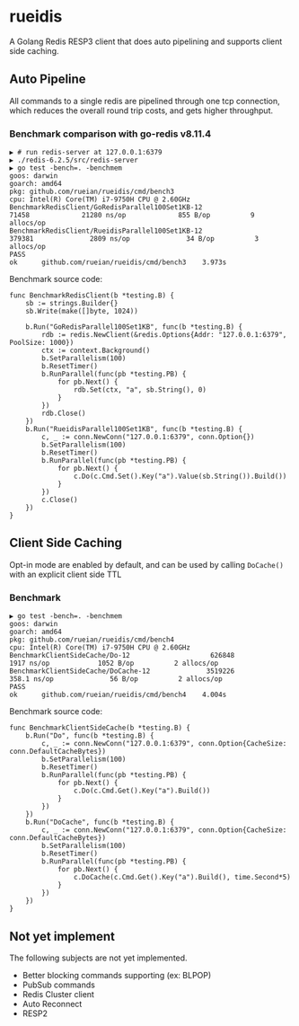 # rueidis

A Golang Redis RESP3 client that does auto pipelining and supports client side caching.

## Auto Pipeline

All commands to a single redis are pipelined through one tcp connection, which reduces
the overall round trip costs, and gets higher throughput.

### Benchmark comparison with go-redis v8.11.4

```shell
▶ # run redis-server at 127.0.0.1:6379
▶ ./redis-6.2.5/src/redis-server
▶ go test -bench=. -benchmem
goos: darwin
goarch: amd64
pkg: github.com/rueian/rueidis/cmd/bench3
cpu: Intel(R) Core(TM) i7-9750H CPU @ 2.60GHz
BenchmarkRedisClient/GoRedisParallel100Set1KB-12                   71458             21280 ns/op             855 B/op          9 allocs/op
BenchmarkRedisClient/RueidisParallel100Set1KB-12                  379381              2809 ns/op              34 B/op          3 allocs/op
PASS
ok      github.com/rueian/rueidis/cmd/bench3    3.973s

```
Benchmark source code:
```golang
func BenchmarkRedisClient(b *testing.B) {
	sb := strings.Builder{}
	sb.Write(make([]byte, 1024))

	b.Run("GoRedisParallel100Set1KB", func(b *testing.B) {
		rdb := redis.NewClient(&redis.Options{Addr: "127.0.0.1:6379", PoolSize: 1000})
		ctx := context.Background()
		b.SetParallelism(100)
		b.ResetTimer()
		b.RunParallel(func(pb *testing.PB) {
			for pb.Next() {
				rdb.Set(ctx, "a", sb.String(), 0)
			}
		})
		rdb.Close()
	})
	b.Run("RueidisParallel100Set1KB", func(b *testing.B) {
		c, _ := conn.NewConn("127.0.0.1:6379", conn.Option{})
		b.SetParallelism(100)
		b.ResetTimer()
		b.RunParallel(func(pb *testing.PB) {
			for pb.Next() {
				c.Do(c.Cmd.Set().Key("a").Value(sb.String()).Build())
			}
		})
		c.Close()
	})
}
```

## Client Side Caching

Opt-in mode are enabled by default, and can be used by calling `DoCache()` with
an explicit client side TTL

### Benchmark

```shell
▶ go test -bench=. -benchmem
goos: darwin
goarch: amd64
pkg: github.com/rueian/rueidis/cmd/bench4
cpu: Intel(R) Core(TM) i7-9750H CPU @ 2.60GHz
BenchmarkClientSideCache/Do-12                    626848                1917 ns/op            1052 B/op          2 allocs/op
BenchmarkClientSideCache/DoCache-12              3519226               358.1 ns/op              56 B/op          2 allocs/op
PASS
ok      github.com/rueian/rueidis/cmd/bench4    4.004s
```
Benchmark source code:
```golang
func BenchmarkClientSideCache(b *testing.B) {
	b.Run("Do", func(b *testing.B) {
		c, _ := conn.NewConn("127.0.0.1:6379", conn.Option{CacheSize: conn.DefaultCacheBytes})
		b.SetParallelism(100)
		b.ResetTimer()
		b.RunParallel(func(pb *testing.PB) {
			for pb.Next() {
				c.Do(c.Cmd.Get().Key("a").Build())
			}
		})
	})
	b.Run("DoCache", func(b *testing.B) {
		c, _ := conn.NewConn("127.0.0.1:6379", conn.Option{CacheSize: conn.DefaultCacheBytes})
		b.SetParallelism(100)
		b.ResetTimer()
		b.RunParallel(func(pb *testing.PB) {
			for pb.Next() {
				c.DoCache(c.Cmd.Get().Key("a").Build(), time.Second*5)
			}
		})
	})
}
```

## Not yet implement

The following subjects are not yet implemented.

* Better blocking commands supporting (ex: BLPOP) 
* PubSub commands
* Redis Cluster client
* Auto Reconnect
* RESP2
